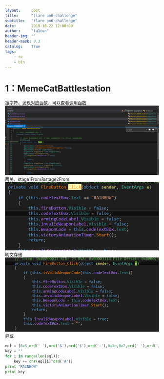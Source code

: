 ```yaml
---
layout:     post
title:      "flare on6-challenge"
subtitle:   "flare on6-challenge"
date:       2019-10-22 12:00:00
author:     "fa1con"
header-img: ""
header-mask: 0.3
catalog:    true
tags:
    - re
    - bin
---
```

# 1：MemeCatBattlestation
搜字符，发现对应函数，可以查看调用函数
![image](/picture/1.png)
两关，stage1From和stage2From
![image](/picture/3.png)
明文存储
![image](/picture/2.png)
异或
```python
eql = [0x3,ord(' '),ord('&'),ord('$'),ord('-'),0x1e,0x2,ord(' '),ord('/'),ord('/'),ord('.'),ord('/')]
key = ""
for i in range(len(eql)):
    key += chr(eql[i]^ord('A'))
print "RAINBOW"
print key
```